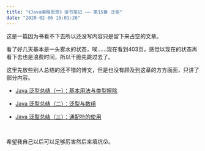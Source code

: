 ```yaml
---
title: "《Java编程思想》读书笔记 —— 第15章 泛型"
date: "2020-02-06 15:01:26"
---
```


这是一篇因为书看不下去所以还没写内容只是留下来占空的文章。

看了好几天基本是一头雾水的状态，唉……现在看到403页，感觉以现在的状态再看下去也是浪费时间，所以干脆先跳过去了。

这里先放些别人总结的还不错的博文，但是也没有顾及到这章的方方面面，只讲了部分内容。

- [Java 泛型总结（一）：基本用法与类型擦除](https://segmentfault.com/a/1190000005179142)

- [Java 泛型总结（二）：泛型与数组](https://segmentfault.com/a/1190000005179147)
- [Java 泛型总结（三）：通配符的使用](https://segmentfault.com/a/1190000005337789)

<br>

希望我自己以后可以足够厉害然后来填坑😵。



